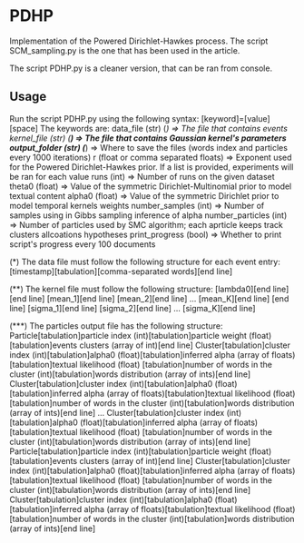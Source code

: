 # PDHP
Implementation of the Powered Dirichlet-Hawkes process.
The script SCM_sampling.py is the one that has been used in the article.

The script PDHP.py is a cleaner version, that can be ran from console.

## Usage
Run the script PDHP.py using the following syntax: [keyword]=[value][space]
The keywords are:
data_file (str) (*) => The file that contains events
kernel_file (str) (**) => The file that contains Gaussian kernel's parameters
output_folder (str) (***) => Where to save the files (words index and particles every 1000 iterations)
r (float or comma separated floats) => Exponent used for the Powered Dirichlet-Hawkes prior. If a list is provided, experiments will be ran for each value
runs (int) => Number of runs on the given dataset
theta0 (float) => Value of the symmetric Dirichlet-Multinomial prior to model textual content
alpha0 (float) => Value of the symmetric Dirichlet prior to model temporal kernels weights
number_samples (int) => Number of samples using in Gibbs sampling inference of alpha
number_particles (int) => Number of particles used by SMC algorithm; each aprticle keeps track clusters allcoations hypotheses
print_progress (bool) => Whether to print script's progress every 100 documents

(*) The data file must follow the following structure for each event entry:
[timestamp][tabulation][comma-separated words][end line]

(**) The kernel file must follow the following structure:
[lambda0][end line]
[end line]
[mean_1][end line]
[mean_2][end line]
...
[mean_K][end line]
[end line]
[sigma_1][end line]
[sigma_2][end line]
...
[sigma_K][end line]

(***) The particles output file has the following structure:
Particle[tabulation]particle index (int)[tabulation]particle weight (float)[tabulation]events clusters (array of int)[end line]
Cluster[tabulation]cluster index (int)[tabulation]alpha0 (float)[tabulation]inferred alpha (array of floats)[tabulation]textual likelihood (float) [tabulation]number of words in the cluster (int)[tabulation]words distribution (array of ints)[end line]
Cluster[tabulation]cluster index (int)[tabulation]alpha0 (float)[tabulation]inferred alpha (array of floats)[tabulation]textual likelihood (float) [tabulation]number of words in the cluster (int)[tabulation]words distribution (array of ints)[end line]
...
Cluster[tabulation]cluster index (int)[tabulation]alpha0 (float)[tabulation]inferred alpha (array of floats)[tabulation]textual likelihood (float) [tabulation]number of words in the cluster (int)[tabulation]words distribution (array of ints)[end line]
Particle[tabulation]particle index (int)[tabulation]particle weight (float)[tabulation]events clusters (array of int)[end line]
Cluster[tabulation]cluster index (int)[tabulation]alpha0 (float)[tabulation]inferred alpha (array of floats)[tabulation]textual likelihood (float) [tabulation]number of words in the cluster (int)[tabulation]words distribution (array of ints)[end line]
Cluster[tabulation]cluster index (int)[tabulation]alpha0 (float)[tabulation]inferred alpha (array of floats)[tabulation]textual likelihood (float) [tabulation]number of words in the cluster (int)[tabulation]words distribution (array of ints)[end line]











